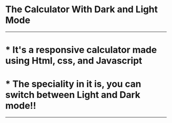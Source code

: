 # The Calculator With Dark and Light Mode
---
# * It's a responsive calculator made using Html, css, and Javascript
# * The speciality in it is, you can switch between Light and Dark mode!!
---
